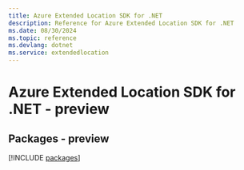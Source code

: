 ```yaml
---
title: Azure Extended Location SDK for .NET
description: Reference for Azure Extended Location SDK for .NET
ms.date: 08/30/2024
ms.topic: reference
ms.devlang: dotnet
ms.service: extendedlocation
---
```

# Azure Extended Location SDK for .NET - preview
## Packages - preview
[!INCLUDE [packages](extended-location-index.md)]